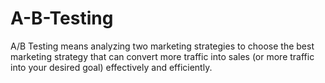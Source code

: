 # A-B-Testing
A/B Testing means analyzing two marketing strategies to choose the best marketing strategy that can convert more traffic into sales (or more traffic into your desired goal) effectively and efficiently. 
